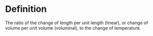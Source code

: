 # Definition

The ratio of the change of length per unit length (linear), or change of
volume per unit volume (voluminal), to the change of temperature.
